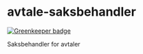 # avtale-saksbehandler

[![Greenkeeper badge](https://badges.greenkeeper.io/telemark/avtale-saksbehandler.svg)](https://greenkeeper.io/)

Saksbehandler for avtaler

